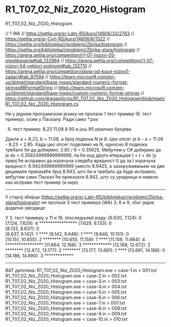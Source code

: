 # R1_T07_02_Niz_Z020_Histogram
R1_T07_02_Niz_Z020_Histogram

// 1 WA
// https://petlja.org/sr-Latn-RS/kurs/14606/33/2763
// https://petlja.org/sr-Cyrl-RS/kurs/14606/6/1322
// https://petlja.org/biblioteka/r/problemi/Zbirka/histogram
// https://petlja.org/biblioteka/r/problemi/Zbirka-stara/histogram
// https://arena.petlja.org/competition/r1-07-nizovi-05-preslikavanja#tab_132994
// https://arena.petlja.org/competition/r1-07-nizovi-04-vektori-polinomi#tab_132710
// https://arena.petlja.org/competition/skola-od-kuce-nizovi1-zadaci#tab_97594
// https://learn.microsoft.com/en-us/dotnet/standard/base-types/standard-numeric-format-strings#BFormatString
// https://learn.microsoft.com/en-us/dotnet/standard/base-types/custom-numeric-format-strings
// https://github.com/draganilicnis/R1_T07_02_Niz_Z020_Histogram/blob/main/R1_T07_02_Niz_Z020_Histogram.cs

Ни у једном програмском језику не пролази 1 тест пример (6. тест пример), осим у Паскалу.
Ради само *.pas

6. тест пример:
8,23 11,08
8
90
и још 90 реалних бројева

Дакле а = 8.23, b = 11.08, а број подеока N je 8. 
Цео опсег је b - a = 11.08 - 8.23 = 2.85.
Када цео опсег поделимо на N, односно 8 подеока требало би да добијемо: 2.85 / 8 = 0.35625,
Међутим у C# добијамо да је dx = 0.35624999999999996,
па ће код друге итерације t = t + dx (у првој ће исправно да израчуна следећу вредност t)
да за t израчуна вредност: 8.942499999999999 уместо 8.9425, 
а заокруживањем на две децимале приказаће број 8.943, што би и требало да буде исправно, међутим само Паскал ће приказати 8.942, што су уредници и навели као исправн тест пример (а није).


***
У старој збирци (https://petlja.org/sr-Latn-RS/biblioteka/r/problemi/Zbirka-stara/histogram) не пролазе 3 тест примера (WA) 3, 6 и 9, због једне додатне звездице:

У 3. тест примеру у 11 и 16. (последњем) реду:
[6.620, 7.124): 0	
[7.124, 7.629): 4	*****************
[7.629, 8.133): 0	
[8.133, 8.637): 0	
[8.637, 9.142): 1	****
[9.142, 9.646): 1	****
[9.646, 10.151): 0	
[10.151, 10.655): 2	********
[10.655, 11.159): 1	****
[11.159, 11.664): 4	*****************
[11.664, 12.168): 3	*************
[12.168, 12.672): 2	********
[12.672, 13.177): 2	********
[13.177, 13.681): 1	****
[13.681, 14.186): 0	
[14.186, 14.690): 3	*************


*********
BAT датотека: 
R1_T07_02_Niz_Z020_Histogram.exe < case-1.in > 001.txt
R1_T07_02_Niz_Z020_Histogram.exe < case-2.in > 002.txt
R1_T07_02_Niz_Z020_Histogram.exe < case-3.in > 003.txt
R1_T07_02_Niz_Z020_Histogram.exe < case-4.in > 004.txt
R1_T07_02_Niz_Z020_Histogram.exe < case-5.in > 005.txt
R1_T07_02_Niz_Z020_Histogram.exe < case-6.in > 006.txt
R1_T07_02_Niz_Z020_Histogram.exe < case-7.in > 007.txt
R1_T07_02_Niz_Z020_Histogram.exe < case-8.in > 008.txt
R1_T07_02_Niz_Z020_Histogram.exe < case-9.in > 009.txt
R1_T07_02_Niz_Z020_Histogram.exe < case-10.in > 010.txt
